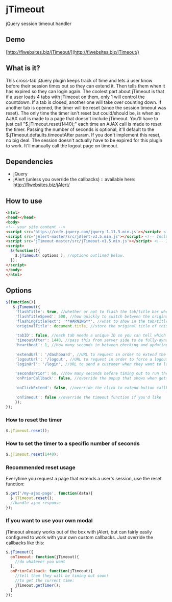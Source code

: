 # jTimeout
jQuery session timeout handler

## Demo 
[http://flwebsites.biz/jTimeout/](http://flwebsites.biz/jTimeout/)

## What is it?
This cross-tab jQuery plugin keeps track of time and lets a user know before their session times out so they can extend it. Then tells them when it has expired so they can login again. The coolest part about jTimeout is that if a user loads 4 tabs with jTimeout on them, only 1 will control the countdown. If a tab is closed, another one will take over counting down. If another tab is opened, the timer will be reset (since the session timeout was reset). The only time the timer isn't reset but could/should be, is when an AJAX call is made to a page that doesn't include jTimeout. You'll have to just call "$.jTimeout.reset(1440);" each time an AJAX call is made to reset the timer. Passing the number of seconds is optional, it'll default to the $.jTimeout.defaults.timeoutAfter param. If you don't implement this reset, no big deal. The session doesn't actually have to be expired for this plugin to work. It'll manually call the logout page on timeout.

## Dependencies
 - jQuery
 - jAlert (unless you override the callbacks) :: available here: http://flwebsites.biz/jAlert/


## How to use
```html
<html>
<head></head>
<body>
<!-- your site content -->
<script src='https://code.jquery.com/jquery-1.11.3.min.js'></script> <!-- Include jQuery -->
<script src='jAlert-master/src/jAlert-v3.5.min.js'></script> <!-- Include jAlert - Get it here: http://flwebsites.biz/jAlert/ -->
<script src='jTimeout-master/src/jTimeout-v1.5.min.js'></script> <!-- Include this Plugin -->
<script>
  $(function(){
    $.jTimeout( options ); //options outlined below.
  });
</script>
</body>
</html>
```

## Options
```javascript
$(function(){
   $.jTimeout({
  	'flashTitle': true, //whether or not to flash the tab/title bar when about to timeout, or after timing out
  	'flashTitleSpeed': 500, //how quickly to switch between the original title, and the warning text
  	'flashingTitleText': '**WARNING**', //what to show in the tab/title bar when about to timeout, or after timing out
  	'originalTitle': document.title, //store the original title of this page
  
  	'tabID': false, //each tab needs a unique ID so you can tell which one last updated the timer - false makes it autogenerate one
  	'timeoutAfter': 1440, //pass this from server side to be fully-dynamic. For PHP: ini_get('session.gc_maxlifetime'); - 1440 is generally the default timeout
  	'heartbeat': 1, //how many seconds in between checking and updating the timer - warning: this will effect the speed of the countdown prior
  
  	'extendUrl': '/dashboard', //URL to request in order to extend the session.
  	'logoutUrl': '/logout', //URL to request in order to force a logout after the timeout. This way you can end a session early based on a shorter timeout OR if the front-end timeout doesn't sync with the backend one perfectly, you don't look like an idiot.
  	'loginUrl': '/login', //URL to send a customer when they want to log back in
  
  	'secondsPrior': 60, //how many seconds before timing out to run the next callback (onPriorCallback)
  	'onPriorCallback': false, //override the popup that shows when getting within x seconds of timing out
  
  	'onClickExtend': false, //override the click to extend button callback
  
  	'onTimeout': false //override the timeout function if you'd like
	});
});
```

### How to reset the timer
```javascript 
$.jTimeout.reset();
```

### How to set the timer to a specific number of seconds
```javascript 
$.jTimeout.reset(1440); 
```

### Recommended reset usage
Everytime you request a page that extends a user's session, use the reset function:
```javascript
$.get('/my-ajax-page', function(data){
  $.jTimeout.reset();
  //handle ajax response
});
```

### If you want to use your own modal 
jTimeout already works out of the box with jAlert, but can fairly easily configured to work with your own custom callbacks. Just override the callbacks like this:
```javascript
$.jTimeout({
  onTimeout: function(jTimeout){
    //do whatever you want
  },
  onPriorCallback: function(jTimeout){
    //tell them they will be timing out soon!
    //to get the current time:
    jTimeout.getTimer();
  }
});
```
